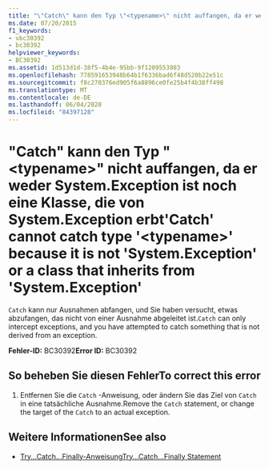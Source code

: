 ```yaml
---
title: "\"Catch\" kann den Typ \"<typename>\" nicht auffangen, da er weder System.Exception ist noch eine Klasse, die von System.Exception erbt"
ms.date: 07/20/2015
f1_keywords:
- vbc30392
- bc30392
helpviewer_keywords:
- BC30392
ms.assetid: 1d513d1d-38f5-4b4e-95bb-9f1209553803
ms.openlocfilehash: 778591653948b64b1f6336bad6f48d520b22e51c
ms.sourcegitcommit: f8c270376ed905f6a8896ce0fe25b4f4b38ff498
ms.translationtype: MT
ms.contentlocale: de-DE
ms.lasthandoff: 06/04/2020
ms.locfileid: "84397128"
---
```

# <a name="catch-cannot-catch-type-typename-because-it-is-not-systemexception-or-a-class-that-inherits-from-systemexception"></a><span data-ttu-id="d11fb-102">"Catch" kann den Typ "\<typename>" nicht auffangen, da er weder System.Exception ist noch eine Klasse, die von System.Exception erbt</span><span class="sxs-lookup"><span data-stu-id="d11fb-102">'Catch' cannot catch type '\<typename>' because it is not 'System.Exception' or a class that inherits from 'System.Exception'</span></span>
<span data-ttu-id="d11fb-103">`Catch` kann nur Ausnahmen abfangen, und Sie haben versucht, etwas abzufangen, das nicht von einer Ausnahme abgeleitet ist.</span><span class="sxs-lookup"><span data-stu-id="d11fb-103">`Catch` can only intercept exceptions, and you have attempted to catch something that is not derived from an exception.</span></span>  
  
 <span data-ttu-id="d11fb-104">**Fehler-ID:** BC30392</span><span class="sxs-lookup"><span data-stu-id="d11fb-104">**Error ID:** BC30392</span></span>  
  
## <a name="to-correct-this-error"></a><span data-ttu-id="d11fb-105">So beheben Sie diesen Fehler</span><span class="sxs-lookup"><span data-stu-id="d11fb-105">To correct this error</span></span>  
  
1. <span data-ttu-id="d11fb-106">Entfernen Sie die `Catch` -Anweisung, oder ändern Sie das Ziel von `Catch` in eine tatsächliche Ausnahme.</span><span class="sxs-lookup"><span data-stu-id="d11fb-106">Remove the `Catch` statement, or change the target of the `Catch` to an actual exception.</span></span>  
  
## <a name="see-also"></a><span data-ttu-id="d11fb-107">Weitere Informationen</span><span class="sxs-lookup"><span data-stu-id="d11fb-107">See also</span></span>

- [<span data-ttu-id="d11fb-108">Try...Catch...Finally-Anweisung</span><span class="sxs-lookup"><span data-stu-id="d11fb-108">Try...Catch...Finally Statement</span></span>](../language-reference/statements/try-catch-finally-statement.md)
